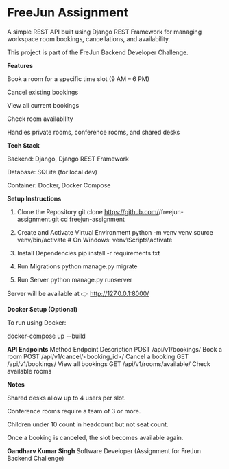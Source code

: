 # FreeJun Assignment
A simple REST API built using Django REST Framework for managing workspace room bookings, cancellations, and availability.

This project is part of the FreJun Backend Developer Challenge.


**Features**

Book a room for a specific time slot (9 AM – 6 PM)

Cancel existing bookings

View all current bookings

Check room availability

Handles private rooms, conference rooms, and shared desks


**Tech Stack**

Backend: Django, Django REST Framework

Database: SQLite (for local dev)

Container: Docker, Docker Compose


**Setup Instructions**
1. Clone the Repository
git clone https://github.com/<your-username>/freejun-assignment.git
cd freejun-assignment

2. Create and Activate Virtual Environment
python -m venv venv
source venv/bin/activate      # On Windows: venv\Scripts\activate

3. Install Dependencies
pip install -r requirements.txt

4. Run Migrations
python manage.py migrate

5. Run Server
python manage.py runserver


Server will be available at
👉 http://127.0.0.1:8000/

**Docker Setup (Optional)**

To run using Docker:

docker-compose up --build

**API Endpoints**
Method	 Endpoint	                      Description
POST	  /api/v1/bookings/	              Book a room
POST	  /api/v1/cancel/<booking_id>/	  Cancel a booking
GET	    /api/v1/bookings/	              View all bookings
GET	    /api/v1/rooms/available/	      Check available rooms


**Notes**

Shared desks allow up to 4 users per slot.

Conference rooms require a team of 3 or more.

Children under 10 count in headcount but not seat count.

Once a booking is canceled, the slot becomes available again.


**Gandharv Kumar Singh**
Software Developer
(Assignment for FreJun Backend Challenge)
